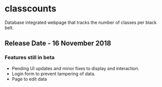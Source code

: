 # classcounts
Database integrated webpage that tracks the number of classes per black belt.
## Release Date - 16 November 2018
### Features still in beta
  - Pending UI updates and minor fixes to display and interaction.
  - Login form to prevent tampering of data.
  - Page to edit data
